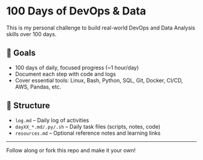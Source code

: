# 100 Days of DevOps & Data

This is my personal challenge to build real-world DevOps and Data Analysis skills over 100 days.

## 🧭 Goals
- 100 days of daily, focused progress (~1 hour/day)
- Document each step with code and logs
- Cover essential tools: Linux, Bash, Python, SQL, Git, Docker, CI/CD, AWS, Pandas, etc.

## 📁 Structure
- `log.md` – Daily log of activities
- `dayXX_*.md/.py/.sh` – Daily task files (scripts, notes, code)
- `resources.md` – Optional reference notes and learning links

---

Follow along or fork this repo and make it your own!
